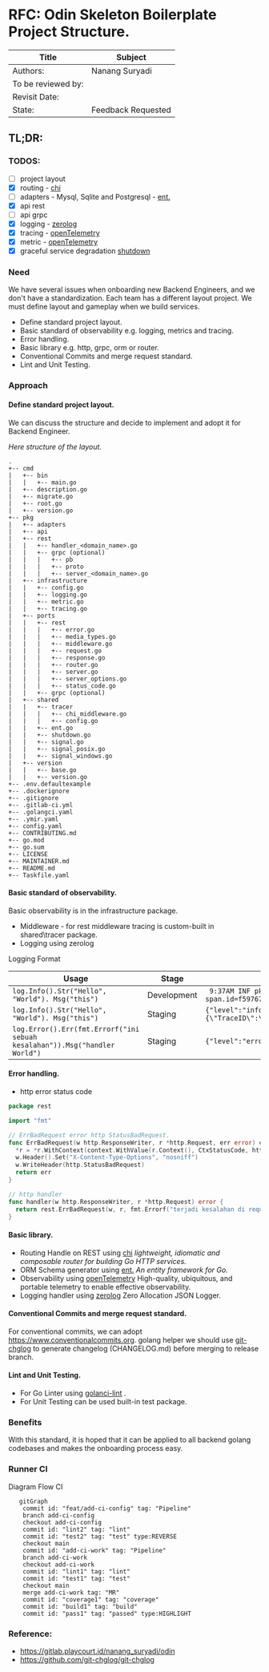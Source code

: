 # RFC: Odin Skeleton Boilerplate Project Structure.

| Title              | Subject            |
|--------------------|--------------------|
| Authors:           | Nanang Suryadi     |
| To be reviewed by: |                    |
| Revisit Date:      |                    |
| State:             | Feedback Requested |

## TL;DR:

### TODOS:
* [ ] project layout
* [x] routing - [chi](https://github.com/go-chi/chi)
* [ ] adapters - Mysql, Sqlite and Postgresql - [ent.](https://entgo.io/)
* [x] api rest
* [ ] api grpc
* [x] logging - [zerolog](https://github.com/rs/zerolog)
* [x] tracing - [openTelemetry](https://opentelemetry.io/)
* [x] metric - [openTelemetry](https://opentelemetry.io/)
* [x] graceful service degradation [shutdown](https://gitlab.playcourt.id/nanang_suryadi/odin/-/blob/master/pkg/shared/shutdown.go#L15)

### Need

We have several issues when onboarding new Backend Engineers, and we don't have a standardization.
Each team has a different layout project. We must define layout and gameplay when we build services.

* Define standard project layout.
* Basic standard of observability e.g. logging, metrics and tracing.
* Error handling.
* Basic library e.g. http, grpc, orm or router.
* Conventional Commits and merge request standard.
* Lint and Unit Testing.

### Approach

#### Define standard project layout.

We can discuss the structure and decide to implement and adopt it for Backend Engineer.

*Here structure of the layout.*

```
.
+-- cmd
|   +-- bin
|   |   +-- main.go
|   +-- description.go
|   +-- migrate.go
|   +-- root.go
|   +-- version.go
+-- pkg
|   +-- adapters
|   +-- api
|   +-- rest
|   |   +-- handler_<domain_name>.go
|   |   +-- grpc (optional)
|   |   |   +-- pb
|   |   |   +-- proto
|   |   |   +-- server_<domain_name>.go
|   +-- infrastructure
|   |   +-- config.go
|   |   +-- logging.go
|   |   +-- metric.go
|   |   +-- tracing.go
|   +-- ports
|   |   +-- rest
|   |   |   +-- error.go
|   |   |   +-- media_types.go
|   |   |   +-- middleware.go
|   |   |   +-- request.go
|   |   |   +-- response.go
|   |   |   +-- router.go
|   |   |   +-- server.go
|   |   |   +-- server_options.go
|   |   |   +-- status_code.go
|   |   +-- grpc (optional)
|   +-- shared
|   |   +-- tracer
|   |   |   +-- chi_middleware.go
|   |   |   +-- config.go
|   |   +-- ent.go
|   |   +-- shutdown.go
|   |   +-- signal.go
|   |   +-- signal_posix.go
|   |   +-- signal_windows.go 
|   +-- version
|   |   +-- base.go
|   |   +-- version.go
+-- .env.defaultexample
+-- .dockerignore
+-- .gitignore
+-- .gitlab-ci.yml
+-- .golangci.yaml
+-- .ymir.yaml
+-- config.yaml
+-- CONTRIBUTING.md
+-- go.mod
+-- go.sum
+-- LICENSE
+-- MAINTAINER.md
+-- README.md
+-- Taskfile.yaml
```

#### Basic standard of observability.

Basic observability is in the infrastructure package.

* Middleware - for rest middleware tracing is custom-built in shared\tracer package.
* Logging using zerolog

Logging Format 

| Usage                                                                      | Stage       | Format                                                                                                                                                                                                                                                                                                                                                                                                          |
|----------------------------------------------------------------------------|-------------|-----------------------------------------------------------------------------------------------------------------------------------------------------------------------------------------------------------------------------------------------------------------------------------------------------------------------------------------------------------------------------------------------------------------|
| `log.Info().Str("Hello",  "World"). Msg("this")`                           | Development | ` 9:37AM INF pkg\api\rest\handler_hello.go:36 >  this Hello=World span.context="{\"TraceID\":\"70b09aa00d286ee49d9aae5e21223275\",\"SpanID\":\"f59767c60798e2fe\",\"TraceFlags\":\"01\",\"TraceState\":\"\",\"Remote\":false}" span.id=f59767c60798e2fe trace.id=70b09aa00d286ee49d9aae5e21223275`                                                                                                              |
| `log.Info().Str("Hello",  "World"). Msg("this")`                           | Staging     | `{"level":"info","Hello":"World","time":1677207725,"caller":"C:/Users/nanan/Documents/Projects/Telkom/repos/odin/pkg/api/rest/handler_hello.go:36","span.context":"{\"TraceID\":\"2c018c1052ac8a52c32959071586fe1a\",\"SpanID\":\"94660c8582a33d2b\",\"TraceFlags\":\"01\",\"TraceState\":\"\",\"Remote\":false}","trace.id":"2c018c1052ac8a52c32959071586fe1a","span.id":"94660c8582a33d2b","message":"this"}` |
| `log.Error().Err(fmt.Errorf("ini sebuah kesalahan")).Msg("handler World")` | Staging     | `{"level":"error","error":"ini sebuah kesalahan","time":1677220914,"caller":"C:/Users/nanan/Documents/Projects/Telkom/repos/odin/pkg/api/rest/handler_hello.go:33","message":"handler World"}`                                                                                                                                                                                                                  |

#### Error handling.

* http error status code

```go
package rest

import "fmt"

// ErrBadRequest error http StatusBadRequest.
func ErrBadRequest(w http.ResponseWriter, r *http.Request, err error) error {
  *r = *r.WithContext(context.WithValue(r.Context(), CtxStatusCode, http.StatusBadRequest))
  w.Header().Set("X-Content-Type-Options", "nosniff")
  w.WriteHeader(http.StatusBadRequest)
  return err
}

// http handler
func handler(w http.ResponseWriter, r *http.Request) error {
  return rest.ErrBadRequest(w, r, fmt.Errorf("terjadi kesalahan di request"))
} 
```

#### Basic library.

* Routing Handle on REST using [chi](https://github.com/go-chi/chi) *lightweight, idiomatic and composable router for
  building Go HTTP services.*
* ORM Schema generator using  [ent.](https://entgo.io/) *An entity framework for Go.*
* Observability using [openTelemetry](https://opentelemetry.io/) High-quality, ubiquitous, and portable telemetry to
  enable effective
  observability.
* Logging handler using [zerolog](https://github.com/rs/zerolog) Zero Allocation JSON Logger.

#### Conventional Commits and merge request standard.

For conventional commits, we can adopt https://www.conventionalcommits.org. golang helper we should
use [git-chglog](https://github.com/git-chglog/git-chglog) to generate changelog (CHANGELOG.md) before merging to
release branch.

#### Lint and Unit Testing.

* For Go Linter using [golanci-lint](https://golangci-lint.run/usage/install/) .
* For Unit Testing can be used built-in test package.

### Benefits

With this standard, it is hoped that it can be applied to all backend golang codebases and makes the onboarding process
easy.

### Runner CI

Diagram Flow CI

```mermaid
   gitGraph
    commit id: "feat/add-ci-config" tag: "Pipeline"
    branch add-ci-config
    checkout add-ci-config
    commit id: "lint2" tag: "lint"
    commit id: "test2" tag: "test" type:REVERSE
    checkout main
    commit id: "add-ci-work" tag: "Pipeline"
    branch add-ci-work
    checkout add-ci-work
    commit id: "lint1" tag: "lint"
    commit id: "test1" tag: "test"
    checkout main
    merge add-ci-work tag: "MR"
    commit id: "coverage1" tag: "coverage"
    commit id: "build1" tag: "build"
    commit id: "pass1" tag: "passed" type:HIGHLIGHT
```

### Reference:

* https://gitlab.playcourt.id/nanang_suryadi/odin
* https://github.com/git-chglog/git-chglog

